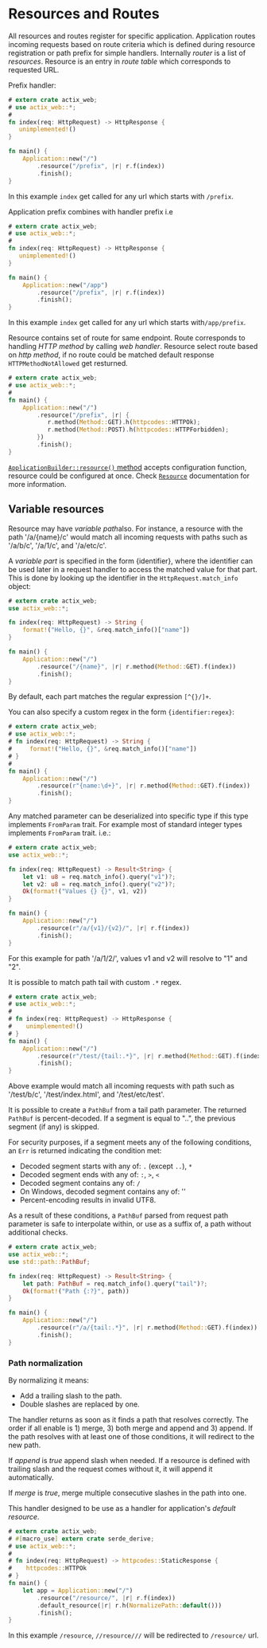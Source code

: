 # Resources and Routes

All resources and routes register for specific application.
Application routes incoming requests based on route criteria which is defined during 
resource registration or path prefix for simple handlers.
Internally *router* is a list of *resources*. Resource is an entry in *route table*
which corresponds to requested URL. 

Prefix handler:

```rust
# extern crate actix_web;
# use actix_web::*;
# 
fn index(req: HttpRequest) -> HttpResponse {
   unimplemented!()
}

fn main() {
    Application::new("/")
        .resource("/prefix", |r| r.f(index))
        .finish();
}
```

In this example `index` get called for any url which starts with `/prefix`. 

Application prefix combines with handler prefix i.e

```rust
# extern crate actix_web;
# use actix_web::*;
# 
fn index(req: HttpRequest) -> HttpResponse {
   unimplemented!()
}

fn main() {
    Application::new("/app")
        .resource("/prefix", |r| r.f(index))
        .finish();
}
```

In this example `index` get called for any url which starts with`/app/prefix`. 

Resource contains set of route for same endpoint. Route corresponds to handling 
*HTTP method* by calling *web handler*. Resource select route based on *http method*,
if no route could be matched default response `HTTPMethodNotAllowed` get resturned.

```rust
# extern crate actix_web;
# use actix_web::*;
# 
fn main() {
    Application::new("/")
        .resource("/prefix", |r| {
           r.method(Method::GET).h(httpcodes::HTTPOk);
           r.method(Method::POST).h(httpcodes::HTTPForbidden);
        })
        .finish();
}
```

[`ApplicationBuilder::resource()` method](../actix_web/dev/struct.ApplicationBuilder.html#method.resource)
accepts configuration function, resource could be configured at once.
Check [`Resource`](../actix-web/target/doc/actix_web/struct.Resource.html) documentation 
for more information.

## Variable resources

Resource may have *variable path*also. For instance, a resource with the 
path '/a/{name}/c' would match all incoming requests with paths such
as '/a/b/c', '/a/1/c', and '/a/etc/c'.

A *variable part* is specified in the form {identifier}, where the identifier can be
used later in a request handler to access the matched value for that part. This is
done by looking up the identifier in the `HttpRequest.match_info` object:

```rust
# extern crate actix_web;
use actix_web::*;

fn index(req: HttpRequest) -> String {
    format!("Hello, {}", &req.match_info()["name"])
}

fn main() {
    Application::new("/")
        .resource("/{name}", |r| r.method(Method::GET).f(index))
        .finish();
}
```

By default, each part matches the regular expression `[^{}/]+`.

You can also specify a custom regex in the form `{identifier:regex}`:

```rust
# extern crate actix_web;
# use actix_web::*;
# fn index(req: HttpRequest) -> String {
#     format!("Hello, {}", &req.match_info()["name"])
# }
# 
fn main() {
    Application::new("/")
        .resource(r"{name:\d+}", |r| r.method(Method::GET).f(index))
        .finish();
}
```

Any matched parameter can be deserialized into specific type if this type 
implements `FromParam` trait. For example most of standard integer types
implements `FromParam` trait. i.e.:

```rust
# extern crate actix_web;
use actix_web::*;

fn index(req: HttpRequest) -> Result<String> {
    let v1: u8 = req.match_info().query("v1")?;
    let v2: u8 = req.match_info().query("v2")?;
    Ok(format!("Values {} {}", v1, v2))
}

fn main() {
    Application::new("/")
        .resource(r"/a/{v1}/{v2}/", |r| r.f(index))
        .finish();
}
```

For this example for path '/a/1/2/', values v1 and v2 will resolve to "1" and "2".

It is possible to match path tail with custom `.*` regex.

```rust
# extern crate actix_web;
# use actix_web::*;
# 
# fn index(req: HttpRequest) -> HttpResponse {
#    unimplemented!()
# }
fn main() {
    Application::new("/")
        .resource(r"/test/{tail:.*}", |r| r.method(Method::GET).f(index))
        .finish();
}
```

Above example would match all incoming requests with path such as
'/test/b/c', '/test/index.html', and '/test/etc/test'.

It is possible to create a `PathBuf` from a tail path parameter. The returned `PathBuf` is
percent-decoded. If a segment is equal to "..", the previous segment (if
any) is skipped.

For security purposes, if a segment meets any of the following conditions,
an `Err` is returned indicating the condition met:

  * Decoded segment starts with any of: `.` (except `..`), `*`
  * Decoded segment ends with any of: `:`, `>`, `<`
  * Decoded segment contains any of: `/`
  * On Windows, decoded segment contains any of: '\'
  * Percent-encoding results in invalid UTF8.

As a result of these conditions, a `PathBuf` parsed from request path parameter is
safe to interpolate within, or use as a suffix of, a path without additional checks.

```rust
# extern crate actix_web;
use actix_web::*;
use std::path::PathBuf;

fn index(req: HttpRequest) -> Result<String> {
    let path: PathBuf = req.match_info().query("tail")?;
    Ok(format!("Path {:?}", path))
}

fn main() {
    Application::new("/")
        .resource(r"/a/{tail:.*}", |r| r.method(Method::GET).f(index))
        .finish();
}
```

### Path normalization

By normalizing it means:

 - Add a trailing slash to the path.
 - Double slashes are replaced by one.

The handler returns as soon as it finds a path that resolves
correctly. The order if all enable is 1) merge, 3) both merge and append
and 3) append. If the path resolves with
at least one of those conditions, it will redirect to the new path.

If *append* is *true* append slash when needed. If a resource is
defined with trailing slash and the request comes without it, it will
append it automatically.

If *merge* is *true*, merge multiple consecutive slashes in the path into one.

This handler designed to be use as a handler for application's *default resource*.

```rust
# extern crate actix_web;
# #[macro_use] extern crate serde_derive;
# use actix_web::*;
#
# fn index(req: HttpRequest) -> httpcodes::StaticResponse {
#    httpcodes::HTTPOk
# }
fn main() {
    let app = Application::new("/")
        .resource("/resource/", |r| r.f(index))
        .default_resource(|r| r.h(NormalizePath::default()))
        .finish();
}
```

In this example `/resource`, `//resource///` will be redirected to `/resource/` url.
